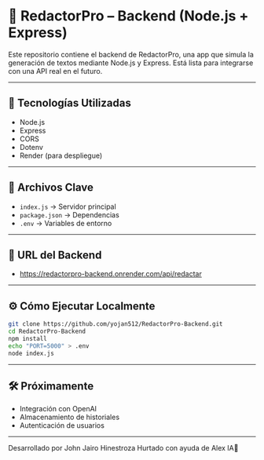 # 🧠 RedactorPro – Backend (Node.js + Express)

Este repositorio contiene el backend de RedactorPro, una app que simula la generación de textos mediante Node.js y Express. Está lista para integrarse con una API real en el futuro.

---

## 🚀 Tecnologías Utilizadas

- Node.js
- Express
- CORS
- Dotenv
- Render (para despliegue)

---

## 📁 Archivos Clave

- `index.js` → Servidor principal
- `package.json` → Dependencias
- `.env` → Variables de entorno

---

## 🔗 URL del Backend

- https://redactorpro-backend.onrender.com/api/redactar

---

## ⚙️ Cómo Ejecutar Localmente

```bash
git clone https://github.com/yojan512/RedactorPro-Backend.git
cd RedactorPro-Backend
npm install
echo "PORT=5000" > .env
node index.js
```

---

## 🛠️ Próximamente

- Integración con OpenAI
- Almacenamiento de historiales
- Autenticación de usuarios

---

Desarrollado por John Jairo Hinestroza Hurtado con ayuda de Alex IA🤝
